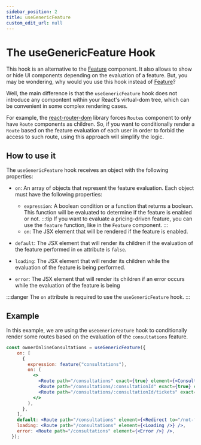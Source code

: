 ```yaml
---
sidebar_position: 2
title: useGenericFeature
custom_edit_url: null
---
```


# The useGenericFeature Hook

This hook is an alternative to the [Feature](./feature-component.md) component. It also allows to show or hide UI components depending on the evaluation of a feature. But, you may be wondering, why would you use this hook instead of [Feature](./feature-component.md)?

Well, the main difference is that the `useGenericFeature` hook does not introduce any compontent within your React's virtual-dom tree, which can be convenient in some complex rendering cases.

For example, the [react-router-dom](https://www.npmjs.com/package/react-router-dom) library forces `Routes` component to only have `Route` components as children. So, if you want to conditionally render a `Route` based on the feature evaluation of each user in order to forbid the access to such route, using this approach will simplify the logic.

## How to use it

The `useGenericFeature` hook receives an object with the following properties:

- `on`: An array of objects that represent the feature evaluation. Each object must have the following properties:
  - `expression`: A boolean condition or a function that returns a boolean. This function will be evaluated to determine if the feature is enabled or not.
    :::tip
    If you want to evaluate a pricing-driven feature, you can use the `feature` function, like in the `Feature` component.
    :::
  - `on`: The JSX element that will be rendered if the feature is enabled.

- `default`: The JSX element that will render its children if the evaluation of the feature performed in `on` attribute is `false`.

- `loading`: The JSX element that will render its children while the evaluation of the feature is being performed.

- `error`: The JSX element that will render its children if an error occurs while the evaluation of the feature is being 

:::danger
The `on` attribute is required to use the `useGenericFeature` hook.
:::

## Example

In this example, we are using the `useGenericFeature` hook to conditionally render some routes based on the evaluation of the `consultations` feature.

```jsx
const ownerOnlineConsultations = useGenericFeature({
    on: [
      {
        expression: feature("consultations"),
        on: (
          <>
            <Route path="/consultations" exact={true} element={<ConsultationList />} />
            <Route path="/consultations/:consultationId" exact={true} element={<ConsultationEdit />} />
            <Route path="/consultations/:consultationId/tickets" exact={true} element={<ConsultationTickets />} />
          </>
        ),
      },
    ],
    default: <Route path="/consultations" element={<Redirect to="/not-found" />} />,
    loading: <Route path="/consultations" element={<Loading />} />,
    error: <Route path="/consultations" element={<Error />} />,
  });
```